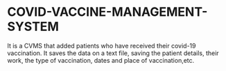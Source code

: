 # COVID-VACCINE-MANAGEMENT-SYSTEM
It is a CVMS that added patients who have received their covid-19 vaccination. It saves the data on a text file, saving the patient details, their work, the type of vaccination, dates and place of vaccination,etc.

